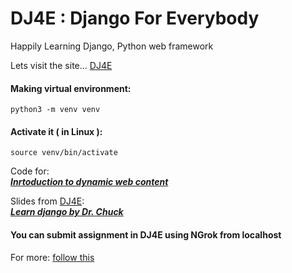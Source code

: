 # DJ4E : Django For Everybody
Happily Learning Django, Python web framework


Lets visit the site... 
[DJ4E](https://www.dj4e.com/)

#### Making virtual environment:
`python3 -m venv venv`

#### Activate it ( in Linux ):
`source venv/bin/activate`

Code for:  
***[Inrtoduction to dynamic web content](https://github.com/theanxiuser/DJ4E/fun_with_python)***

Slides from [DJ4E](https://www.dj4e.com/):  
***[Learn django by Dr. Chuck](https://github.com/theanxiuser/DJ4E/slides)***

#### You can submit assignment in DJ4E using NGrok from localhost

For more: [follow this](https://ngrok.com/download)

